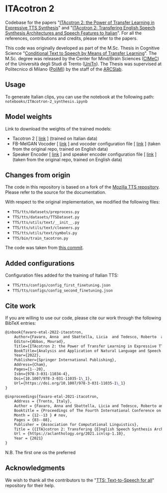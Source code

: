 # ITAcotron 2

Codebase for the papers "[ITAcotron 2: the Power of Transfer Learning in Expressive TTS Synthesis](https://doi.org/10.1007/978-3-031-11035-1_1)" and "[ITAcotron 2: Transfering English Speech Synthesis Architectures and Speech Features to Italian](https://aclanthology.org/2021.icnlsp-1.10/)".
For all the references, contributions and credits, please refer to the papers.

This code was originally developed as part of the M.Sc. Thesis in Cognitive Science "[Conditional Text to Speech by Means of Transfer Learning](http://www5.unitn.it/Biblioteca/it/Web/RichiestaConsultazioneTesi/369577)".
The M.Sc. degree was released by the Center for Mind/Brain Sciences ([CIMeC](https://www.cimec.unitn.it)) of the Università degli Studi di Trento ([UniTn](https://www.unitn.it)).
The Thesis was supervised at Politecnico di Milano ([PoliMI](https://www.polimi.it)) by the staff of the [ARCSlab](https://arcslab.dei.polimi.it).

## Usage 

To generate Italian clips, you can use the notebook at the following path:\
`notebooks/ITAcotron-2_synthesis.ipynb`

## Model weights

Link to download the weights of the trained models:
- Tacotron 2 [ [link](https://polimi365-my.sharepoint.com/:u:/g/personal/10451445_polimi_it/EaVCldj6tN5FqrUxdIT3wx8BE4wM5m6juQotK6qAc5pDxw?e=O2hMpn) ] (trained on Italian data)
- FB-MelGAN Vocoder [ [link](https://polimi365-my.sharepoint.com/:u:/g/personal/10451445_polimi_it/EVPp9Olk8Y5PkxyN1URudC4Bxp8K6v6Ct1_05uk54z0NfA?e=NLKLdd) ] and vocoder configuration file [ [link](https://polimi365-my.sharepoint.com/:u:/g/personal/10451445_polimi_it/EWcY4y3ZZYVDnWifqmjjbooBv4gMNSwRulG0rgwTIuq6Zw?e=rCoEXC) ] (taken from the original repo, trained on English data)
- Speaker Encoder [ [link](https://polimi365-my.sharepoint.com/:u:/g/personal/10451445_polimi_it/EcXCpALD4_FIiAYBu-MugoIBj2oIBhkBjT0jM5kD6XlBCg?e=ziwVIl) ] and speaker encoder configuration file [ [link](https://polimi365-my.sharepoint.com/:u:/g/personal/10451445_polimi_it/ESdU__SvK-RMpC8C72lLwswBPS9udG3zW4j__bifBs1rcw?e=Id23Rd) ] (taken from the original repo, trained on English data)

## Changes from origin

The code in this repository is based on a fork of the [Mozilla TTS repository](https://github.com/mozilla/TTS).
Please refer to the source for the documentation.

With respect to the original implementation, we modified the following files:
- `TTS/tts/datasets/preprocess.py`
- `TTS/tts/datasets/TTSDataset.py`
- `TTS/tts/utils/text/__init__.py`
- `TTS/tts/utils/text/cleaners.py`
- `TTS/tts/utils/text/symbols.py`
- `TTS/bin/train_tacotron.py`

The code was taken from [this commit](https://github.com/mozilla/TTS/tree/2136433).

## Added configurations 

Configuration files added for the training of Italian TTS: 
- `TTS/tts/configs/config_first_finetuning.json`
- `TTS/tts/configs/config_second_finetuning.json`

## Cite work

If you are willing to use our code, please cite our work through the following BibTeX entries:
```latex
@inbook{favaro-etal-2022-itacotron,
	Author={Favaro, Anna  and Sbattella, Licia  and Tedesco, Roberto  and Scotti, Vincenzo},
	Editor={Abbas, Mourad},
	Title={ITAcotron 2: the Power of Transfer Learning in Expressive TTS Synthesis},
	BookTitle={Analysis and Application of Natural Language and Speech Processing},
	Year={2022},
	Publisher={Springer International Publishing},
	Address={Cham},
	Pages={1--20},
	Isbn={978-3-031-11034-4},
	Doi={10.1007/978-3-031-11035-1\_1},
	Url={https://doi.org/10.1007/978-3-031-11035-1\_1}
}

@inproceedings{favaro-etal-2021-itacotron,
	Address = {Trento, Italy},
	Author = {Favaro, Anna and Sbattella, Licia and Tedesco, Roberto and Scotti, Vincenzo},
	Booktitle = {Proceedings of The Fourth International Conference on Natural Language and Speech Processing (ICNLSP 2021)},
	Month = {12--13 } # nov,
	Pages = {83--88},
	Publisher = {Association for Computational Linguistics},
	Title = {{ITA}cotron 2: Transfering {E}nglish Speech Synthesis Architectures and Speech Features to {I}talian},
	Url = {https://aclanthology.org/2021.icnlsp-1.10},
	Year = {2021}
}
``` 

N.B. The first one os the preferred

## Acknowledgments

We wish to thank all the contributors to the "[TTS: Text-to-Speech for all](https://github.com/mozilla/TTS)" repository for their help. 
